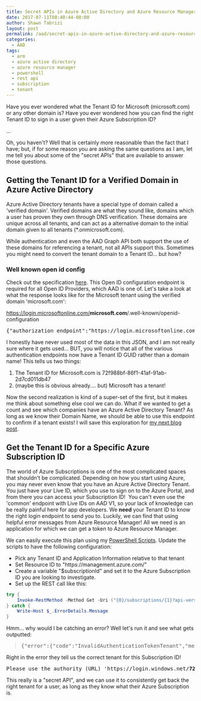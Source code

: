 ```yaml
---
title: Secret APIs in Azure Active Directory and Azure Resource Manager
date: 2017-07-11T08:40:44-08:00
author: Shawn Tabrizi
layout: post
permalink: /aad/secret-apis-in-azure-active-directory-and-azure-resource-manager/
categories:
  - AAD
tags:
  - arm
  - azure active directory
  - azure resource manager
  - powershell
  - rest api
  - subscription
  - tenant
---
```

<p>Have you ever wondered what the Tenant ID for Microsoft (microsoft.com) or any other domain is? Have you ever wondered how you can find the right Tenant ID to sign in a user given their Azure Subscription ID?</p>

...

<p>Oh, you haven't? Well that is certainly more reasonable than the fact that I have; but, if for some reason you are asking the same questions as I am, let me tell you about some of the "secret APIs" that are available to answer those questions.</p>

<h2>Getting the Tenant ID for a Verified Domain in Azure Active Directory</h2>
<p>Azure Active Directory tenants have a special type of domain called a 'verified domain'. Verified domains are what they sound like, domains which a user has proven they own through DNS verification. These domains are unique across all tenants, and can act as a alternative domain to the initial domain given to all tenants (*.onmicrosoft.com).</p>

<p>While authentication and even the AAD Graph API both support the use of these domains for referencing a tenant, not all APIs support this. Sometimes you might need to convert the tenant domain to a Tenant ID... but how?</p>

<h3>Well known open id config</h3>
<p>Check out the specification <a href="https://openid.net/specs/openid-connect-discovery-1_0.html#ProviderConfig">here</a>. This Open ID configuration endpoint is required for all Open ID Providers, which AAD is one of. Let's take a look at what the response looks like for the Microsoft tenant using the verified domain 'microsoft.com':</p>

<a href="https://login.microsoftonline.com/microsoft.com/.well-known/openid-configuration">https://login.microsoftonline.com/<strong>microsoft.com</strong>/.well-known/openid-configuration</a>
<pre>{"authorization_endpoint":"https://login.microsoftonline.com/<strong>72f988bf-86f1-41af-91ab-2d7cd011db47</strong>/oauth2/authorize","token_endpoint":"https://login.microsoftonline.com/<strong>72f988bf-86f1-41af-91ab-2d7cd011db47</strong>/oauth2/token","token_endpoint_auth_methods_supported":["client_secret_post","private_key_jwt"],"jwks_uri":"https://login.microsoftonline.com/common/discovery/keys","response_modes_supported":["query","fragment","form_post"],"subject_types_supported":["pairwise"],"id_token_signing_alg_values_supported":["RS256"],"http_logout_supported":true,"frontchannel_logout_supported":true,"end_session_endpoint":"https://login.microsoftonline.com/<strong>72f988bf-86f1-41af-91ab-2d7cd011db47</strong>/oauth2/logout","response_types_supported":["code","id_token","code id_token","token id_token","token"],"scopes_supported":["openid"],"issuer":"https://sts.windows.net/<strong>72f988bf-86f1-41af-91ab-2d7cd011db47</strong>/","claims_supported":["sub","iss","cloud_instance_name","cloud_graph_host_name","aud","exp","iat","auth_time","acr","amr","nonce","email","given_name","family_name","nickname"],"microsoft_multi_refresh_token":true,"check_session_iframe":"https://login.microsoftonline.com/<strong>72f988bf-86f1-41af-91ab-2d7cd011db47</strong>/oauth2/checksession","userinfo_endpoint":"https://login.microsoftonline.com/72f988bf-86f1-41af-91ab-2d7cd011db47/openid/userinfo","tenant_region_scope":"WW","cloud_instance_name":"microsoftonline.com","cloud_graph_host_name":"graph.windows.net"}</pre>

<p>I honestly have never used most of the data in this JSON, and I am not really sure where it gets used... BUT, you will notice that all of the various authentication endpoints now have a Tenant ID GUID rather than a domain name! This tells us two things:</p>

<ol>
 	<li>The Tenant ID for Microsoft.com is 72f988bf-86f1-41af-91ab-2d7cd011db47</li>
 	<li>(maybe this is obvious already.... but) Microsoft has a tenant!</li>
</ol>

<p>Now the second realization is kind of a super-set of the first, but it makes me think about something else cool we can do. What if we wanted to get a count and see which companies have an Azure Active Directory Tenant? As long as we know their Domain Name, we should be able to use this endpoint to confirm if a tenant exists! I will save this exploration for <a href="https://shawntabrizi.com/blog/index.php/2017/07/12/does-company-x-have-an-azure-active-directory-tenant/">my next blog post</a>.</p>

<h2>Get the Tenant ID for a Specific Azure Subscription ID</h2>
<p>The world of Azure Subscriptions is one of the most complicated spaces that shouldn't be complicated. Depending on how you start using Azure, you may never even know that you have an Azure Active Directory Tenant. You just have your Live ID, which you use to sign on to the Azure Portal, and from there you can access your Subscription ID!  You can't even use the 'common' endpoint with Live IDs on AAD V1, so your lack of knowledge can be really painful here for app developers. We <strong>need</strong> your Tenant ID to know the right login endpoint to send you to. Luckily, we can find that using helpful error messages from Azure Resource Manager! All we need is an application for which we can get a token to Azure Resource Manager.</p>

<p>We can easily execute this plan using my <a href="https://shawntabrizi.com/blog/index.php/2017/07/09/azure-ad-authentication-with-powershell-and-adal/">PowerShell Scripts</a>. Update the scripts to have the following configuration:</p>

<ul>
 	<li>Pick any Tenant ID and Application Information relative to that tenant</li>
 	<li>Set Resource ID to "https://management.azure.com/"</li>
 	<li>Create a variable "$subscriptionId" and set it to the Azure Subscription ID you are looking to investigate.</li>
 	<li>Set up the REST call like this:</li>
</ul>

```powershell
try {
    Invoke-RestMethod -Method Get -Uri ("{0}/subscriptions/{1}?api-version=2016-06-01" -f $resourceId, $subscriptionId) -Headers $headers
} catch {
    Write-Host $_.ErrorDetails.Message
}
```

<p>Hmm... why would I be catching an error? Well let's run it and see what gets outputted:</p>

<blockquote>
<pre>{"error":{"code":"InvalidAuthenticationTokenTenant","message":"The access token is from the wrong issuer 'https://sts.windows.net/4a4d599f-e69d-4cd8-a9e1-9882ea340fb5/'. It must match the tenant 'https://sts.windows.net/72f988bf-86f1-41af-91ab-2d7cd011db47/' associated with this subscription. Please use the authority (URL) 'https://login.windows.net/72f988bf-86f1-41af-91ab-2d7cd011db47' to get the token. Note, if the subscription is transferred to another tenant there is no impact to the services, but information about new tenant could take time to propagate (up to an hour). If you just transferred your subscription and see this error message, please try back later."}}</pre>
</blockquote>

<p>Right in the error they tell us the correct tenant for this Subscription ID!</p>
<pre>Please use the authority (URL) 'https://login.windows.net/<strong>72f988bf-86f1-41af-91ab-2d7cd011db47</strong>'</pre>
<p>This really is a "secret API", and we can use it to consistently get back the right tenant for a user, as long as they know what their Azure Subscription is.</p>
